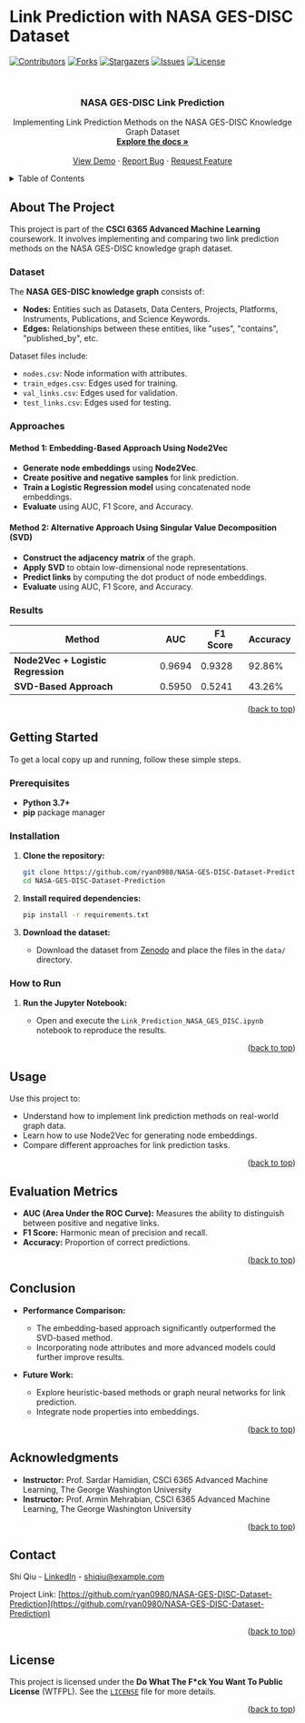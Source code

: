 # Link Prediction with NASA GES-DISC Dataset

[![Contributors][contributors-shield]][contributors-url]
[![Forks][forks-shield]][forks-url]
[![Stargazers][stars-shield]][stars-url]
[![Issues][issues-shield]][issues-url]
[![License][license-shield]][license-url]

<!-- PROJECT LOGO -->
<br />
<div align="center">
  <!-- Removed the logo as per your request -->
  
  <h3 align="center">NASA GES-DISC Link Prediction</h3>

  <p align="center">
    Implementing Link Prediction Methods on the NASA GES-DISC Knowledge Graph Dataset
    <br />
    <a href="https://github.com/ryan0980/NASA-GES-DISC-Dataset-Prediction"><strong>Explore the docs »</strong></a>
    <br />
    <br />
    <a href="https://github.com/ryan0980/NASA-GES-DISC-Dataset-Prediction">View Demo</a>
    ·
    <a href="https://github.com/ryan0980/NASA-GES-DISC-Dataset-Prediction/issues">Report Bug</a>
    ·
    <a href="https://github.com/ryan0980/NASA-GES-DISC-Dataset-Prediction/issues">Request Feature</a>
  </p>
</div>

<!-- TABLE OF CONTENTS -->
<details>
  <summary>Table of Contents</summary>
  <ol>
    <li>
      <a href="#about-the-project">About The Project</a>
      <ul>
        <li><a href="#dataset">Dataset</a></li>
        <li><a href="#approaches">Approaches</a></li>
        <li><a href="#results">Results</a></li>
      </ul>
    </li>
    <li>
      <a href="#getting-started">Getting Started</a>
      <ul>
        <li><a href="#prerequisites">Prerequisites</a></li>
        <li><a href="#installation">Installation</a></li>
        <li><a href="#how-to-run">How to Run</a></li>
      </ul>
    </li>
    <li><a href="#usage">Usage</a></li>
    <li><a href="#evaluation-metrics">Evaluation Metrics</a></li>
    <li><a href="#conclusion">Conclusion</a></li>
    <li><a href="#acknowledgments">Acknowledgments</a></li>
    <li><a href="#contact">Contact</a></li>
    <li><a href="#license">License</a></li>
  </ol>
</details>

## About The Project

<!-- Removed the logo as per your request -->

This project is part of the **CSCI 6365 Advanced Machine Learning** coursework. It involves implementing and comparing two link prediction methods on the NASA GES-DISC knowledge graph dataset.

### Dataset

The **NASA GES-DISC knowledge graph** consists of:

- **Nodes:** Entities such as Datasets, Data Centers, Projects, Platforms, Instruments, Publications, and Science Keywords.
- **Edges:** Relationships between these entities, like "uses", "contains", "published_by", etc.

Dataset files include:

- `nodes.csv`: Node information with attributes.
- `train_edges.csv`: Edges used for training.
- `val_links.csv`: Edges used for validation.
- `test_links.csv`: Edges used for testing.

### Approaches

#### Method 1: Embedding-Based Approach Using Node2Vec

- **Generate node embeddings** using **Node2Vec**.
- **Create positive and negative samples** for link prediction.
- **Train a Logistic Regression model** using concatenated node embeddings.
- **Evaluate** using AUC, F1 Score, and Accuracy.

#### Method 2: Alternative Approach Using Singular Value Decomposition (SVD)

- **Construct the adjacency matrix** of the graph.
- **Apply SVD** to obtain low-dimensional node representations.
- **Predict links** by computing the dot product of node embeddings.
- **Evaluate** using AUC, F1 Score, and Accuracy.

### Results

| **Method**                      | **AUC**  | **F1 Score** | **Accuracy** |
|---------------------------------|----------|--------------|--------------|
| **Node2Vec + Logistic Regression** | 0.9694   | 0.9328       | 92.86%       |
| **SVD-Based Approach**          | 0.5950   | 0.5241       | 43.26%       |

<p align="right">(<a href="#readme-top">back to top</a>)</p>

## Getting Started

To get a local copy up and running, follow these simple steps.

### Prerequisites

- **Python 3.7+**
- **pip** package manager

### Installation

1. **Clone the repository:**

   ```bash
   git clone https://github.com/ryan0980/NASA-GES-DISC-Dataset-Prediction.git
   cd NASA-GES-DISC-Dataset-Prediction
   ```

2. **Install required dependencies:**

   ```bash
   pip install -r requirements.txt
   ```

3. **Download the dataset:**

   - Download the dataset from [Zenodo](https://zenodo.org/record/11492533) and place the files in the `data/` directory.

### How to Run

1. **Run the Jupyter Notebook:**

   - Open and execute the `Link_Prediction_NASA_GES_DISC.ipynb` notebook to reproduce the results.

<p align="right">(<a href="#readme-top">back to top</a>)</p>

## Usage

Use this project to:

- Understand how to implement link prediction methods on real-world graph data.
- Learn how to use Node2Vec for generating node embeddings.
- Compare different approaches for link prediction tasks.

<p align="right">(<a href="#readme-top">back to top</a>)</p>

## Evaluation Metrics

- **AUC (Area Under the ROC Curve):** Measures the ability to distinguish between positive and negative links.
- **F1 Score:** Harmonic mean of precision and recall.
- **Accuracy:** Proportion of correct predictions.

<p align="right">(<a href="#readme-top">back to top</a>)</p>

## Conclusion

- **Performance Comparison:**
  - The embedding-based approach significantly outperformed the SVD-based method.
  - Incorporating node attributes and more advanced models could further improve results.

- **Future Work:**
  - Explore heuristic-based methods or graph neural networks for link prediction.
  - Integrate node properties into embeddings.

<p align="right">(<a href="#readme-top">back to top</a>)</p>

## Acknowledgments

- **Instructor:** Prof. Sardar Hamidian, CSCI 6365 Advanced Machine Learning, The George Washington University
- **Instructor:** Prof. Armin Mehrabian, CSCI 6365 Advanced Machine Learning, The George Washington University

<p align="right">(<a href="#readme-top">back to top</a>)</p>

## Contact

Shi Qiu - [LinkedIn](https://www.linkedin.com/in/shi1qiu) - [shiqiu@example.com](mailto:tusrau@gmail.com)

Project Link: [https://github.com/ryan0980/NASA-GES-DISC-Dataset-Prediction](https://github.com/ryan0980/NASA-GES-DISC-Dataset-Prediction)

<p align="right">(<a href="#readme-top">back to top</a>)</p>

## License

This project is licensed under the **Do What The F*ck You Want To Public License** (WTFPL). See the [`LICENSE`](https://github.com/ryan0980/NASA-GES-DISC-Dataset-Prediction/blob/main/LICENSE) file for more details.

<p align="right">(<a href="#readme-top">back to top</a>)</p>

<!-- MARKDOWN LINKS & IMAGES -->
<!-- https://www.markdownguide.org/basic-syntax/#reference-style-links -->
[contributors-shield]: https://img.shields.io/github/contributors/ryan0980/NASA-GES-DISC-Dataset-Prediction.svg?style=for-the-badge
[contributors-url]: https://github.com/ryan0980/NASA-GES-DISC-Dataset-Prediction/graphs/contributors
[forks-shield]: https://img.shields.io/github/forks/ryan0980/NASA-GES-DISC-Dataset-Prediction.svg?style=for-the-badge
[forks-url]: https://github.com/ryan0980/NASA-GES-DISC-Dataset-Prediction/network/members
[stars-shield]: https://img.shields.io/github/stars/ryan0980/NASA-GES-DISC-Dataset-Prediction.svg?style=for-the-badge
[stars-url]: https://github.com/ryan0980/NASA-GES-DISC-Dataset-Prediction/stargazers
[issues-shield]: https://img.shields.io/github/issues/ryan0980/NASA-GES-DISC-Dataset-Prediction.svg?style=for-the-badge
[issues-url]: https://github.com/ryan0980/NASA-GES-DISC-Dataset-Prediction/issues
[license-shield]: https://img.shields.io/badge/License-WTFPL-brightgreen.svg?style=for-the-badge
[license-url]: http://www.wtfpl.net/about/

